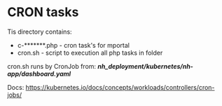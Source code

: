 # CRON tasks

Tis directory contains:
- c-*******.php - cron task's for mportal
- cron.sh - script to execution all php tasks in folder

cron.sh runs by CronJob from: ***nh_deployment/kubernetes/nh-app/dashboard.yaml***

Docs: https://kubernetes.io/docs/concepts/workloads/controllers/cron-jobs/
